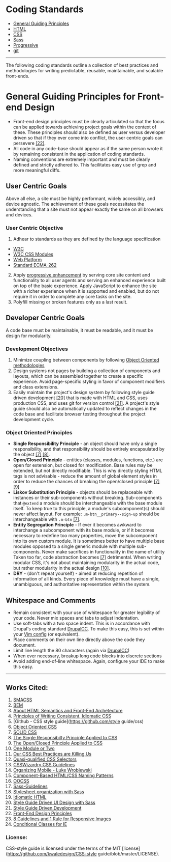 Coding Standards
================

* [General Guiding Principles](/README.md)
* [HTML](/html.md)
* [CSS](/css.md)
* [Sass](/sass.md)
* [Progressive](/pe.md)
* [git](/git.md)

<hr>

The following coding standards outline a collection of best practices and
methodologies for writing predictable, reusable, maintainable, and scalable
front-ends.

# General Guiding Principles for Front-end Design
* Front-end design principles must be clearly articulated so that the focus can be applied towards achieving project goals within the context of these. These principles should also be defined as user versus developer driven so that if they ever come into conflict, the user centric goals can persevere [[22]](#works-cited).
* All code in any code-base should appear as if the same person wrote it by remaining consistent in the application of coding standards.
* Naming conventions are extremely important and must be clearly defined and strictly adhered to. This facilitates easy use of grep and more meaningful diffs.

## User Centric Goals
Above all else, a site must be highly performant, widely accessibly, and device
agnostic. The achievement of these goals necessitates the understanding that
a site must not appear exactly the same on all browsers and devices.

### User Centric Objective
1. Adhear to standards as they are defined by the language specification
  * [W3C](http://www.w3.org/standards/)
  * [W3C CSS Modules](http://www.w3.org/Style/CSS/Overview.en.html)
  * [Web Platform](http://docs.webplatform.org/wiki/Main_Page)
  * [Standard ECMA-262](http://www.ecma-international.org/ecma-262/5.1/)
2. Apply [progressive enhancement](/pe.md) by serving core site content and
  functionality to all user agents and serving an enhanced experience built
  on top of the basic experience. Apply JavaScript to enhance the site with
  a richer experience when it is supported and enabled, but do not require it in
  order to complete any core tasks on the site.
3. Polyfill missing or broken features only as a last result.

## Developer Centric Goals
A code base must be maintainable, it must be readable, and it must be design
for modularity.

### Development Objectives
1. Minimize coupling between components by following [Object Oriented
  methodologies](#object-oriented-principles)
2. Design systems not pages by building a collection of components and layouts, which
  can be assembled together to create a specific experience. Avoid page-specific
  styling in favor of component modifiers and class extensions.
3. Easily maintain the project's design system by following style guide driven
  development [[20]](#works-cited) that is made with HTML and CSS, uses production
  CSS, and uses git for version control [[21]](#works-cited). A project's
  style guide should also be automatically updated to reflect changes in the code
  base and facilitate browser testing throughout the project development cycle.

### Object Oriented Principles
* **Single Responsibility Principle** - an object should have only a single
  responsibility, and that responsibility should be entirely encapsulated by
  the object [[7]](README.md#works-cited) [[8]](README.md#works-cited).
* **Open/Closed Principle** - entities (classes, modules, functions, etc.) are open
  for extension, but closed for modification. Base rules may be extended, but
  not directly modifiable. This is why directly styling HTML tags is not
  advisable - reduce the amount of global element styles in order to reduce the
  chances of breaking the open/closed principle [[7]](README.md#works-cited)
  [[9]](README.md#works-cited)
* **Liskov Substitution Principle** - objects should be replaceable with instances
  or their sub-components without breaking. Sub-components that `@extend`
  a module should be interchangeable with the base module itself. To keep true
  to this principle, a module's subcomponent(s) should never affect layout. For
  example: `.m-btn__primary--sign-up` should be interchangeable with `.m-btn`
   [[7]](README.md#works-cited).
* **Entity Segregation Principle** - If ever it becomes awkward to interchange
  a subcomponent with its base module, or if it becomes necessary to redefine
  too many properties, move the subcomponent into its own custom module. It is
  sometimes better to have multiple base modules opposed to a single generic
  module with multiple sub-components. Never make sacrifices in functionality
  in the name of utility  Taken too far, code abstraction becomes
  [[7]](README.md#works-cited) detrimental. When writing modular CSS, it's not about maintaining modularity
  in the actual code, but rather modularity in the actual design
  [[10]](README.md#works-cited).
* **DRY** - (don't repeat yourself) - aimed at reducing repetition of information of all kinds. Every piece of knowledge must have a single, unambiguous, and authoritative representation within the system.

## Whitespace and Comments
* Remain consistent with your use of whitespace for greater legibility of your
  code. Never mix spaces and tabs to adjust indentation.
* Use soft-tabs with a two space indent. This is in accordance with Drupal's
  coding standard [DrupalCC](http://drupal.org/coding-standards#indenting). To
  make this easy, this is set within your [Vim
  config](https://github.com/kwaledesign/dotfiles) (or equivalent).
* Place comments on their own line directly above the code they document.
* Limit line length the 80 characters (again via
  [DrupalCC](http://drupal.org/coding-standards#linelength))
* When ever necessary, breakup long code blocks into discrete sections
* Avoid adding end-of-line whitespace. Again, configure your IDE to make this
  easy.

<hr>

## Works Cited:
1. [SMACSS](http://smacss.com/)
2. [BEM](http://bem.info/)
3. [About HTML Semantics and Front-End
   Archetecture](http://nicolasgallagher.com/about-html-semantics-front-end-architecture/)
4. [Principles of Writing Consistent, Idiomatic
   CSS](https://github.com/necolas/idiomatic-css)
5. [Github - CSS style guide](https://github.com/style guide/css)
6. [Object Oriented CSS](https://github.com/stubbornella/oocss/wiki)
7. [SOLID CSS](http://blog.millermedeiros.com/solid-css/)
8. [The Single Responsibilty Principle Applied to
   CSS](http://csswizardry.com/2012/04/the-single-responsibility-principle-applied-to-css/)
9. [The Open/Closed Principle Applied to
   CSS](http://csswizardry.com/2012/06/the-open-closed-principle-applied-to-css/)
10. [One Module or
    Two](http://snook.ca/archives/html_and_css/one-module-or-two)
11. [Our CSS Best Practices are Killing
    Us](http://www.stubbornella.org/content/2011/04/28/our-best-practices-are-killing-us/)
12. [Quasi-qualified CSS
    Selectors](http://csswizardry.com/2012/07/quasi-qualified-css-selectors/)
13. [CSSWizardry CSS Guidelines](https://github.com/csswizardry/CSS-Guidelines)
14. [Organizing Mobile - Luke
    Wroblewski](http://www.alistapart.com/articles/organizing-mobile/) 
15. [Component-Based HTML/CSS Naming Patterns](https://gist.github.com/1309546)
16. [OOCSS](http://www.slideshare.net/stubbornella/object-oriented-css)
17. [Sass-Guidelines](https://github.com/blackfalcon/SASS-Guidlines/blob/master/SASS-Guidlines.md)
18. [Stylesheet organization with Sass](https://speakerdeck.com/chriseppstein/fowd-stylesheet-organization-with-sass)
19. [Idiomatic HTML](https://github.com/necolas/idiomatic-html)
20. [Style Guide Driven UI Design with Sass](https://speakerdeck.com/jina/style-guide-driven-ui-design-with-sass)
21. [Style Guide Driven
    Development](https://speakerdeck.com/hagenburger/style-guide-driven-development)
22. [Front-End Design Principles](http://clearleft.com/thinks/front-enddesignprinciples/)
23. [8 Guidelines and 1 Rule for Responsive Images](http://blog.cloudfour.com/8-guidelines-and-1-rule-for-responsive-images/)
24. [Conditional Classes for IE](http://paulirish.com/2008/conditional-stylesheets-vs-css-hacks-answer-neither/)

### License:

CSS-style guide is licensed under the terms of the MIT
[license](https://github.com/kwaledesign/CSS-style guide/blob/master/LICENSE).

